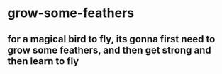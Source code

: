 # grow-some-feathers

## for a magical bird to fly, its gonna first need to grow some feathers, and then get strong and then learn to fly
